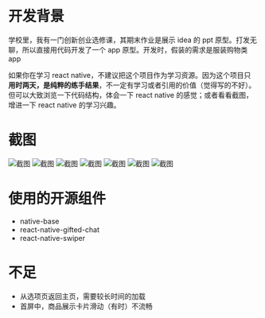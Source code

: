 # 开发背景

学校里，我有一门创新创业选修课，其期末作业是展示 idea 的 ppt 原型。打发无聊，所以直接用代码开发了一个 app 原型。开发时，假装的需求是服装购物类app

如果你在学习 react native，不建议把这个项目作为学习资源。因为这个项目只 **用时两天，是纯粹的练手结果**，不一定有学习或者引用的价值（觉得写的不好）。但可以大致浏览一下代码结构，体会一下 react native 的感觉；或者看看截图，增进一下 react native 的学习兴趣。

# 截图

![截图](./doc_img/destop.jpg)
![截图](./doc_img/23.jpg)
![截图](./doc_img/77.jpg)
![截图](./doc_img/233.jpg)
![截图](./doc_img/454.jpg)
![截图](./doc_img/2323.jpg)
![截图](./doc_img/7766.jpg)

# 使用的开源组件
- native-base
- react-native-gifted-chat
- react-native-swiper

# 不足
- 从选项页返回主页，需要较长时间的加载
- 首屏中，商品展示卡片滑动（有时）不流畅